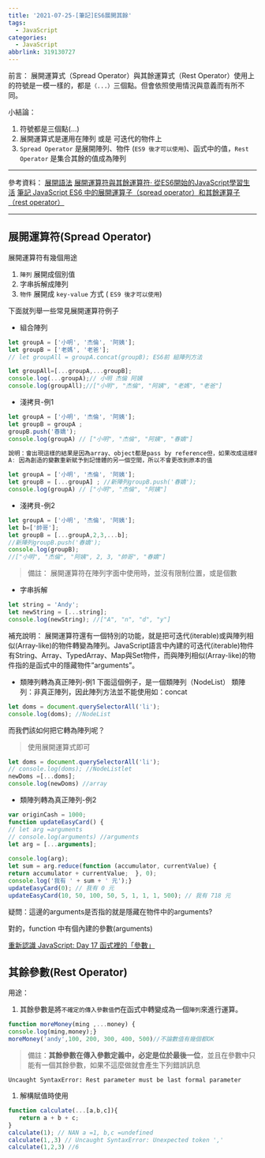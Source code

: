 ```yaml
---
title: '2021-07-25-[筆記]ES6展開其餘'
tags:
  - JavaScript
categories:
  - JavaScript
abbrlink: 319130727
---
```

前言：
展開運算式（Spread Operator）與其餘運算式（Rest Operator）使用上的符號是一模一樣的，都是`（...）`三個點。但會依照使用情況與意義而有所不同。 

小結論： 
1.  符號都是三個點(…) 
2.  展開運算式是運用在陣列 或是 可迭代的物件上
3.  `Spread Operator` 是展開陣列、物件 (`ES9 後才可以使用`)、函式中的值，`Rest Operator` 是集合其餘的值成為陣列

<!-- more -->
---
參考資料：
[展開語法](https://medium.com/%E4%B8%80%E5%80%8B%E5%B0%8F%E5%B0%8F%E5%B7%A5%E7%A8%8B%E5%B8%AB%E7%9A%84%E9%9A%A8%E6%89%8B%E7%AD%86%E8%A8%98/javascript-es6-spread-syntax-%E5%B1%95%E9%96%8B%E8%AA%9E%E6%B3%95-e95f8ea66aa1)
[展開運算符與其餘運算符· 從ES6開始的JavaScript學習生活](https://eyesofkids.gitbooks.io/javascript-start-from-es6/content/part4/rest_spread.html)
[筆記 JavaScript ES6 中的展開運算子（spread operator）和其餘運算子（rest operator）](https://pjchender.blogspot.com/2017/01/es6-spread-operatorrest-operator.html)

---
## 展開運算符(Spread Operator)
展開運算符有幾個用途
1. `陣列` 展開成個別值
2. 字串拆解成陣列
3. `物件` 展開成 `key-value` 方式 ( `ES9 後才可以使用`)

下面就列舉一些常見展開運算符例子 
- 組合陣列
```jsx
let groupA = ['小明', '杰倫', '阿姨'];
let groupB = ['老媽', '老爸'];
// let groupAll = groupA.concat(groupB); ES6前 組陣列方法

let groupAll=[...groupA,...groupB]; 
console.log(...groupA);// 小明 杰倫 阿姨
console.log(groupAll);//["小明", "杰倫", "阿姨", "老媽", "老爸"]
```

- 淺拷貝-例1

```jsx
let groupA = ['小明', '杰倫', '阿姨'];
let groupB = groupA ;
groupB.push('春嬌');
console.log(groupA) // ["小明", "杰倫", "阿姨", "春嬌"]

說明：會出現這樣的結果是因為array、object都是pass by reference但，如果改成這樣呢？
A: 因為創造的變數重新賦予到記憶體的另一個空間，所以不會更改到原本的值

let groupA = ['小明', '杰倫', '阿姨'];
let groupB = [...groupA] ; //新陣列groupB.push('春嬌');
console.log(groupA) // ["小明", "杰倫", "阿姨"]
```

- 淺拷貝-例2

```jsx
let groupA = ['小明', '杰倫', '阿姨'];
let b=['帥哥'];
let groupB = [...groupA,2,3,...b]; 
//新陣列groupB.push('春嬌');
console.log(groupB);
//["小明", "杰倫", "阿姨", 2, 3, "帥哥", "春嬌"]
```

> 備註：
展開運算符在陣列字面中使用時，並沒有限制位置，或是個數
- 字串拆解

```jsx
let string = 'Andy';
let newString = [...string];
console.log(newString); //["A", "n", "d", "y"]
```

補充說明： 展開運算符還有一個特別的功能，就是把可迭代(iterable)或與陣列相似(Array-like)的物件轉變為陣列。JavaScript語言中內建的可迭代(iterable)物件有String、Array、TypedArray、Map與Set物件，而與陣列相似(Array-like)的物件指的是函式中的隱藏物件”arguments”。

- 類陣列轉為真正陣列-例1 下面這個例子，是一個類陣列（NodeList） 類陣列：非真正陣列，因此陣列方法並不能使用如：concat

```jsx
let doms = document.querySelectorAll('li');
console.log(doms); //NodeList
```

而我們該如何把它轉為陣列呢？ 
> 使用展開運算式即可

```jsx
let doms = document.querySelectorAll('li');
// console.log(doms); //NodeListlet 
newDoms =[...doms];
console.log(newDoms) //array
```

- 類陣列轉為真正陣列-例2

```jsx
var originCash = 1000;
function updateEasyCard() {  
// let arg =arguments  
// console.log(arguments) //arguments  
let arg = [...arguments]; 
 
console.log(arg);  
let sum = arg.reduce(function (accumulator, currentValue) {    
return accumulator + currentValue;  }, 0);  
console.log('我有 ' + sum + ' 元');}
updateEasyCard(0); // 我有 0 元
updateEasyCard(10, 50, 100, 50, 5, 1, 1, 1, 500); // 我有 718 元
```

疑問：這邊的arguments是否指的就是隱藏在物件中的arguments? 

對的，function 中有個內建的參數(arguments)

[重新認識 JavaScript: Day 17 函式裡的「參數」](https://ithelp.ithome.com.tw/articles/10192368)

## 其餘參數(Rest Operator)
用途：

1. 其餘參數是將`不確定的傳入參數值們`在函式中轉變成為一個`陣列`來進行運算。

```jsx
function moreMoney(ming ,...money) {           
console.log(ming,money);}
moreMoney('andy',100, 200, 300, 400, 500)//不論數值有幾個都OK
```

> 備註：**其餘參數在傳入參數定義中，必定是位於最後一位**，並且在參數中只能有一個其餘參數，如果不這麼做就會產生下列錯誤訊息

`Uncaught SyntaxError: Rest parameter must be last formal parameter`

1. 解構賦值時使用

```jsx
function calculate(...[a,b,c]){
   return a + b + c;
}
calculate(1); // NAN a =1, b,c =undefined
calculate(1,,3) // Uncaught SyntaxError: Unexpected token ','
calculate(1,2,3) //6
```

